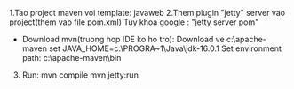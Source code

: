 1.Tao project maven voi template: javaweb
2.Them plugin "jetty" server vao project(them vao file pom.xml)
Tuy khoa google : "jetty server pom"
- Download mvn(truong hop IDE ko ho tro): Download ve c:\apache-maven
set JAVA_HOME=c:\PROGRA~1\Java\jdk-16.0.1
Set environment path: c:\apache-maven\bin
3. Run:
mvn compile
mvn jetty:run


